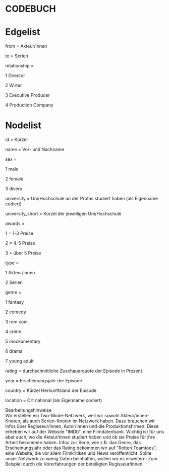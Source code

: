 # CODEBUCH					
					
# Edgelist  	

from = Akteur/innen  

to = Serien 	

relationship =

1 Director 

2 Writer

3 Executive Producer

4 Production Company				

# Nodelist					
id = Kürzel	

name = Vor- und Nachname 

sex =

1 male 

2 female 

3 divers

university = Uni/Hochschule an der Protas studiert haben (als Eigenname codiert)

university_short = Kürzel der jeweiligen Uni/Hochschule

awards = 

1 = 1-3 Preise

2 = 4-5 Preise

3 = über 5 Preise


type =

1 Akteur/innen 

2 Serien	

genre = 

1 fantasy

2 comedy

3 rom com 

4 crime 

5 mockumentary

6 drama 

7 young adult		

rating = durchschnittliche Zuschauerquote der Episode in Prozent	

year = Erscheinungsjahr	der Episode

country = Kürzel Herkunftsland der Episode 

location = Ort national (als Eigenname codiert)

Bearbeitungshinweise					
Wir erstellen ein Two-Mode-Netzwerk, weil wir sowohl Akteur/innen-Knoten, als auch Serien-Knoten im Netzwerk haben. Dazu brauchen wir Infos über Regisseur/innen, Autor/innen und die Produktionsfirmen. Diese erheben wir auf der Website "IMDb", eine Filmdatenbank. Wichtig ist für uns aber auch, wo die Akteur/innen studiert haben und ob sie Preise für ihre Arbeit bekommen haben. Infos zur Serie, wie z.B. das Genre, das Erscheinungsjahr oder das Rating bekommen wir auf "Rotten Toamtoes", eine Website, die vor allem Filmkritiken und News veröffentlicht. 
Sollte unser Netzwerk zu wenig Daten beinhalten, wollen wir es erweitern: Zum Beispiel durch die Vorerfahrungen der beteiligten Regisseur/innen. 				
